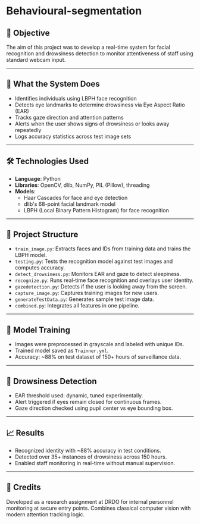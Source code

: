 # Behavioural-segmentation


## 📌 Objective

The aim of this project was to develop a real-time system for facial recognition and drowsiness detection to monitor attentiveness of staff using standard webcam input.

---

## 🧠 What the System Does

- Identifies individuals using LBPH face recognition
- Detects eye landmarks to determine drowsiness via Eye Aspect Ratio (EAR)
- Tracks gaze direction and attention patterns
- Alerts when the user shows signs of drowsiness or looks away repeatedly
- Logs accuracy statistics across test image sets

---

## 🛠 Technologies Used

- **Language**: Python
- **Libraries**: OpenCV, dlib, NumPy, PIL (Pillow), threading
- **Models**: 
  - Haar Cascades for face and eye detection
  - dlib's 68-point facial landmark model
  - LBPH (Local Binary Pattern Histogram) for face recognition

---

## 📂 Project Structure

- `train_image.py`: Extracts faces and IDs from training data and trains the LBPH model.
- `testing.py`: Tests the recognition model against test images and computes accuracy.
- `detect_drowsiness.py`: Monitors EAR and gaze to detect sleepiness.
- `recognize.py`: Runs real-time face recognition and overlays user identity.
- `gazedetection.py`: Detects if the user is looking away from the screen.
- `capture_image.py`: Captures training images for new users.
- `generateTestData.py`: Generates sample test image data.
- `combined.py`: Integrates all features in one pipeline.

---

## 🧪 Model Training

- Images were preprocessed in grayscale and labeled with unique IDs.
- Trained model saved as `Trainner.yml`.
- Accuracy: ~88% on test dataset of 150+ hours of surveillance data.

---

## 🚨 Drowsiness Detection

- EAR threshold used: dynamic, tuned experimentally.
- Alert triggered if eyes remain closed for continuous frames.
- Gaze direction checked using pupil center vs eye bounding box.

---

## 📈 Results

- Recognized identity with ~88% accuracy in test conditions.
- Detected over 35+ instances of drowsiness across 150 hours.
- Enabled staff monitoring in real-time without manual supervision.

---

## 🧾 Credits

Developed as a research assignment at DRDO for internal personnel monitoring at secure entry points. Combines classical computer vision with modern attention tracking logic.

